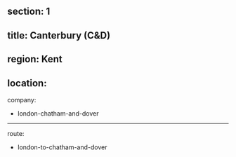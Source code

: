 section: 1
----
title: Canterbury (C&D)
----
region: Kent
----
location: 
----
company:
- london-chatham-and-dover
----
route:
- london-to-chatham-and-dover
